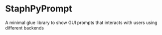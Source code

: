# StaphPyPrompt
A minimal glue library to show GUI prompts that interacts with users using different backends
